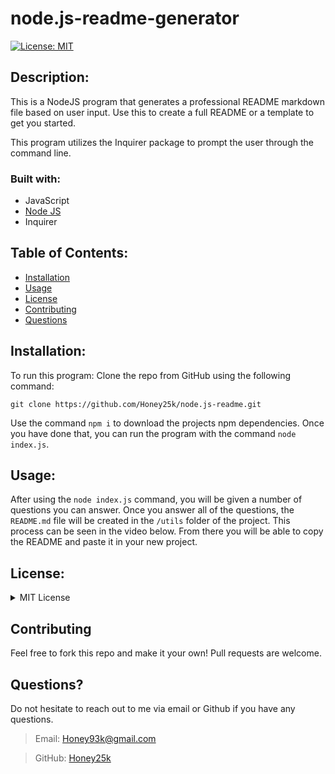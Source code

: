 # node.js-readme-generator
[![License: MIT](https://img.shields.io/badge/License-MIT-yellow.svg)](https://opensource.org/licenses/MIT) 

## Description: 
  This is a NodeJS program that generates a professional README markdown file based on user input. Use this to create a full README or a template to get you started.
  
  This program utilizes the Inquirer package to prompt the user through the command line.

### Built with: 
  
  * JavaScript
  * [Node JS](https://nodejs.org/en/)
  * Inquirer 

  ## Table of Contents:

  * [Installation](#installation)
  * [Usage](#usage)
  * [License](#license)
  * [Contributing](#contributing)
  * [Questions](#questions)

## Installation:

  To run this program: 
  Clone the repo from GitHub using the following command: 
  
  ```
  git clone https://github.com/Honey25k/node.js-readme.git 
  ```
  
  Use the command `npm i` to download the projects npm dependencies. Once you have done that, you can run the program with the command `node index.js`. 


## Usage:

  After using the `node index.js` command, you will be given a number of questions you can answer. Once you answer all of the questions, the `README.md` file will be created in the `/utils` folder of the project. This process can be seen in the video below. From there you will be able to copy the README and paste it in your new project.  

## License:

<details>
  
  
  <summary>MIT License</summary>

    MIT License 
    MIT License

    Copyright (c) [2022] [Honey Khan]

    Permission is hereby granted, free of charge, to any person obtaining a copy
    of this software and associated documentation files (the "Software"), to deal
    in the Software without restriction, including without limitation the rights
    to use, copy, modify, merge, publish, distribute, sublicense, and/or sell
    copies of the Software, and to permit persons to whom the Software is
    furnished to do so, subject to the following conditions:

    The above copyright notice and this permission notice shall be included in all
    copies or substantial portions of the Software.

    THE SOFTWARE IS PROVIDED "AS IS", WITHOUT WARRANTY OF ANY KIND, EXPRESS OR
    IMPLIED, INCLUDING BUT NOT LIMITED TO THE WARRANTIES OF MERCHANTABILITY,
    FITNESS FOR A PARTICULAR PURPOSE AND NONINFRINGEMENT. IN NO EVENT SHALL THE
    AUTHORS OR COPYRIGHT HOLDERS BE LIABLE FOR ANY CLAIM, DAMAGES OR OTHER
    LIABILITY, WHETHER IN AN ACTION OF CONTRACT, TORT OR OTHERWISE, ARISING FROM,
    OUT OF OR IN CONNECTION WITH THE SOFTWARE OR THE USE OR OTHER DEALINGS IN THE
    SOFTWARE.

</details>


## Contributing

  Feel free to fork this repo and make it your own! Pull requests are welcome.  
  
  ## Questions?

  Do not hesitate to reach out to me via email or Github if you have any questions. 

  >Email: Honey93k@gmail.com 

  >GitHub: [Honey25k](https://github.com/Honey25k)  

  
    
    
   
 




